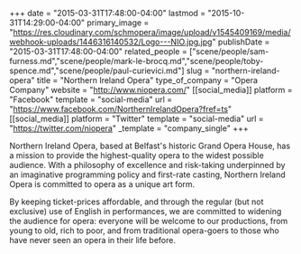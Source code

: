 +++
date = "2015-03-31T17:48:00-04:00"
lastmod = "2015-10-31T14:29:00-04:00"
primary_image = "https://res.cloudinary.com/schmopera/image/upload/v1545409169/media/webhook-uploads/1446316140532/Logo---NIO.jpg.jpg"
publishDate = "2015-03-31T17:48:00-04:00"
related_people = ["scene/people/sam-furness.md","scene/people/mark-le-brocq.md","scene/people/toby-spence.md","scene/people/paul-curievici.md"]
slug = "northern-ireland-opera"
title = "Northern Ireland Opera"
type_of_company = "Opera Company"
website = "http://www.niopera.com/"
[[social_media]]
platform = "Facebook"
template = "social-media"
url = "https://www.facebook.com/NorthernIrelandOpera?fref=ts"
[[social_media]]
platform = "Twitter"
template = "social-media"
url = "https://twitter.com/niopera"
_template = "company_single"
+++

<p>
	Northern Ireland Opera, based at Belfast's historic Grand Opera House, has a mission to provide the highest-quality opera to the widest possible audience. With a philosophy of excellence and risk-taking underpinned by an imaginative programming policy and first-rate casting, Northern Ireland Opera is committed to opera as a unique art form.
</p>
<p>
	By keeping ticket-prices affordable, and through the regular (but not exclusive) use of English in performances, we are committed to widening the audience for opera: everyone will be welcome to our productions, from young to old, rich to poor, and from traditional opera-goers to those who have never seen an opera in their life before.
</p>
